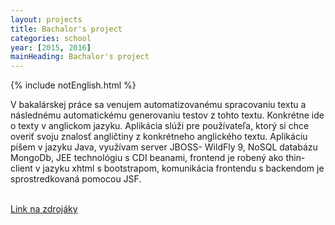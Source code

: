 ```yaml
---
layout: projects
title: Bachalor's project
categories: school
year: [2015, 2016]
mainHeading: Bachalor's project
---
```


{% include notEnglish.html %}

V bakalárskej práce sa venujem automatizovanému spracovaniu textu a následnému automatickému generovaniu testov z tohto textu. Konkrétne ide o texty v anglickom jazyku. Aplikácia slúži pre používateľa, ktorý si chce overiť svoju znalosť angličtiny z konkrétneho anglického textu. Aplikáciu píšem v jazyku Java, využívam server JBOSS- WildFly 9, NoSQL databázu MongoDb, JEE technológiu s CDI beanami, frontend je robený ako thin-client v jazyku xhtml s bootstrapom, komunikácia frontendu s backendom je sprostredkovaná pomocou JSF.

<br/>
<a href="/">Link na zdrojáky</a>
